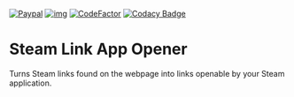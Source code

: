 [![Paypal](https://img.shields.io/badge/Paypal-Donate!-%23003087.svg?logo=paypal&style=flat)](https://paypal.me/JaxEllis)
[![img](https://img.shields.io/github/issues/jaxellis/powercord-nsfw-badge.svg?style=flat-square&logo=github&logoColor=white)](https://github.com/jaxellis/Steam-Link-App-Opener/issues)
[![CodeFactor](https://www.codefactor.io/repository/github/jaxellis/powercord-nsfw-badge/badge)](https://www.codefactor.io/repository/github/jaxellis/Steam-Link-App-Opener)
[![Codacy Badge](https://app.codacy.com/project/badge/Grade/ee8135a888ba4d6c80c52de53e22e5b6)](https://www.codacy.com/gh/jaxellis/Steam-Link-App-Opener/dashboard?utm_source=github.com&amp;utm_medium=referral&amp;utm_content=jaxellis/Steam-Link-App-Opener&amp;utm_campaign=Badge_Grade)
# Steam Link App Opener

Turns Steam links found on the webpage into links openable by your Steam application.


